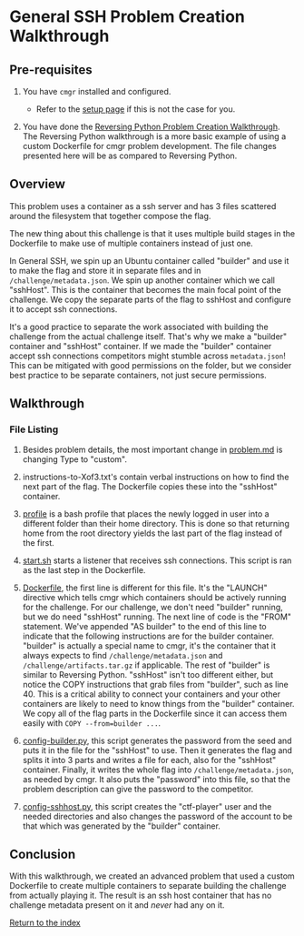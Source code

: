 # General SSH Problem Creation Walkthrough

## Pre-requisites

1. You have `cmgr` installed and configured.
    - Refer to the [setup page](/setup-cmgr) if this is not the case for you.

2. You have done the [Reversing Python Problem Creation
   Walkthrough](/example-problems/reversing-python/). The Reversing Python
   walkthrough is a more basic example of using a custom Dockerfile for cmgr
   problem development. The file changes presented here will be as compared to
   Reversing Python.

## Overview

This problem uses a container as a ssh server and has 3 files scattered around
the filesystem that together compose the flag.

The new thing about this challenge is that it uses multiple build stages in the
Dockerfile to make use of multiple containers instead of just one.

In General SSH, we spin up an Ubuntu container called "builder" and use it to
make the flag and store it in separate files and in `/challenge/metadata.json`.
We spin up another container which we call "sshHost". This is the container
that becomes the main focal point of the challenge. We copy the separate parts
of the flag to sshHost and configure it to accept ssh connections.

It's a good practice to separate the work associated with building the
challenge from the actual challenge itself. That's why we make a "builder"
container and "sshHost" container. If we made the "builder" container accept
ssh connections competitors might stumble across `metadata.json`! This can be
mitigated with good permissions on the folder, but we consider best practice to
be separate containers, not just secure permissions.

## Walkthrough

### File Listing

1. Besides problem details, the most important change in
   [problem.md](/example-problems/general-ssh/problem.md) is changing Type to
   "custom".

2. instructions-to-Xof3.txt's contain verbal instructions on how to find the
   next part of the flag. The Dockerfile copies these into the "sshHost"
   container.

3. [profile](/example-problems/general-ssh/profile) is a bash profile that
   places the newly logged in user into a different folder than their home
   directory. This is done so that returning home from the root directory
   yields the last part of the flag instead of the first.

4. [start.sh](/example-problems/general-ssh/start.sh) starts a listener that
   receives ssh connections. This script is ran as the last step in the
   Dockerfile.

5. [Dockerfile](/example-problems/general-ssh/Dockerfile), the first line is
   different for this file. It's the "LAUNCH" directive which tells cmgr which
   containers should be actively running for the challenge. For our challenge,
   we don't need "builder" running, but we do need "sshHost" running. The next
   line of code is the "FROM" statement. We've appended "AS builder" to the end
   of this line to indicate that the following instructions are for the builder
   container. "builder" is actually a special name to cmgr, it's the container
   that it always expects to find `/challenge/metadata.json` and
   `/challenge/artifacts.tar.gz` if applicable. The rest of "builder" is
   similar to Reversing Python. "sshHost" isn't too different either, but notice
   the COPY instructions that grab files from "builder", such as line 40. This
   is a critical ability to connect your containers and your other containers
   are likely to need to know things from the "builder" container. We copy all
   of the flag parts in the Dockerfile since it can access them easily with
   `COPY --from=builder ...`.

6. [config-builder.py](/example-problems/general-ssh/config-builder.py), this
   script generates the password from the seed and puts it in the file for the
   "sshHost" to use. Then it generates the flag and splits it into 3 parts and
   writes a file for each, also for the "sshHost" container. Finally, it writes
   the whole flag into `/challenge/metadata.json`, as needed by cmgr. It also
   puts the "password" into this file, so that the problem description can give
   the password to the competitor.

7. [config-sshhost.py](/example-problems/general-ssh/config-sshhost.py), this
   script creates the "ctf-player" user and the needed directories and also
   changes the password of the account to be that which was generated by the
   "builder" container.

## Conclusion

With this walkthrough, we created an advanced problem that used a custom
Dockerfile to create multiple containers to separate building the challenge
from actually playing it. The result is an ssh host container that has no
challenge metadata present on it and *never* had any on it.

[Return to the index](/example-problems#example-problems)

